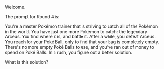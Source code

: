 Welcome.

The prompt for Round 4 is:

You're a master Pokémon trainer that is striving to catch all of the Pokémon in the world. You have just one more Pokémon to catch: the legendary Arceus. You find where it is, and battle it. After a while, you defeat Arceus. You reach for your Poké Ball, only to find that your bag is completely empty. There's no more empty Poké Balls to use, and you've ran out of money to spend on Poké Balls. In a rush, you figure out a better solution.

What is this solution?

